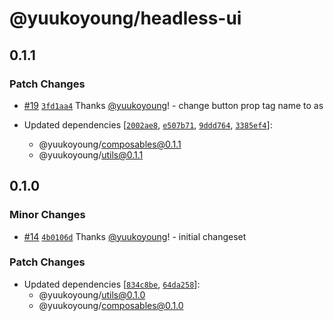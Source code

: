 # @yuukoyoung/headless-ui

## 0.1.1

### Patch Changes

- [#19](https://github.com/yuukoyoung/yuuko-design/pull/19) [`3fd1aa4`](https://github.com/yuukoyoung/yuuko-design/commit/3fd1aa47770d66e10dee16f12469151c66f33f92) Thanks [@yuukoyoung](https://github.com/yuukoyoung)! - change button prop tag name to as

- Updated dependencies [[`2002ae8`](https://github.com/yuukoyoung/yuuko-design/commit/2002ae815f34610630940ebf91ba03b93dbf7c94), [`e507b71`](https://github.com/yuukoyoung/yuuko-design/commit/e507b71dc49b3651280f1c78348913acabd1108b), [`9ddd764`](https://github.com/yuukoyoung/yuuko-design/commit/9ddd764b522de71c09a7d4590b11e1f9e38dd311), [`3385ef4`](https://github.com/yuukoyoung/yuuko-design/commit/3385ef4f2b7f37eb3cc7cb6b6bdaa30bded92719)]:
  - @yuukoyoung/composables@0.1.1
  - @yuukoyoung/utils@0.1.1

## 0.1.0

### Minor Changes

- [#14](https://github.com/yuukoyoung/yuuko-design/pull/14) [`4b0106d`](https://github.com/yuukoyoung/yuuko-design/commit/4b0106d9d3ed42cebd60b322345a86cd600a2f57) Thanks [@yuukoyoung](https://github.com/yuukoyoung)! - initial changeset

### Patch Changes

- Updated dependencies [[`834c8be`](https://github.com/yuukoyoung/yuuko-design/commit/834c8be97e516807e690ff86b2a2eb5672ab9c2c), [`64da258`](https://github.com/yuukoyoung/yuuko-design/commit/64da25853711117e79bb324d4b04e11de2d64b7d)]:
  - @yuukoyoung/utils@0.1.0
  - @yuukoyoung/composables@0.1.0
